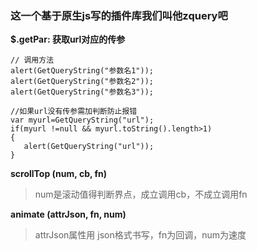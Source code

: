 ### 这一个基于原生js写的插件库我们叫他zquery吧

**$.getPar: 获取url对应的传参**
```
// 调用方法
alert(GetQueryString("参数名1"));
alert(GetQueryString("参数名2"));
alert(GetQueryString("参数名3"));

//如果url没有传参需加判断防止报错
var myurl=GetQueryString("url");
if(myurl !=null && myurl.toString().length>1)
{
   alert(GetQueryString("url"));
}
```
**scrollTop (num, cb, fn)**
> num是滚动值得判断界点，成立调用cb，不成立调用fn

**animate (attrJson, fn, num)**
> attrJson属性用 json格式书写，fn为回调，num为速度
